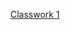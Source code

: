[Classwork 1](https://docs.google.com/document/d/1vVtLRLxjeVQWcwJ8kqnZM7APglhndbGKsEcOX5ydYks/edit?usp=sharing)

